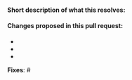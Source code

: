 <!-- 
Many thanks for contributing to Holdmail! Soon, you'll be able to email all the things.

Please tell us what this PR brings following the template we provided. 
And don't forget to link to the issue (or create one if there is none).

If you are still working on the change please prefix this pull request title with "WIP"

YOU CAN DELETE THIS COMMENT WHEN YOU ARE DONE
-->

#### Short description of what this resolves:


#### Changes proposed in this pull request:

-
-
-


**Fixes**: #
